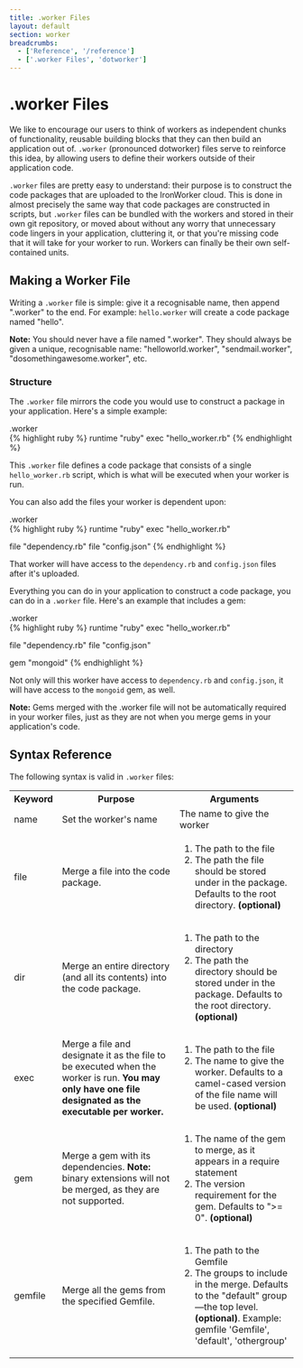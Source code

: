 ```yaml
---
title: .worker Files
layout: default
section: worker
breadcrumbs:
  - ['Reference', '/reference']
  - ['.worker Files', 'dotworker']
---
```


# .worker Files

We like to encourage our users to think of workers as independent chunks 
of functionality, reusable building blocks that they can then build an 
application out of. `.worker` (pronounced dotworker) files serve to reinforce this idea, by allowing users to define their workers outside of their application code.

`.worker` files are pretty easy to understand: their purpose is to construct 
the code packages that are uploaded to the IronWorker cloud. This is done 
in almost precisely the same way that code packages are constructed in 
scripts, but `.worker` files can be bundled with the workers and stored in 
their own git repository, or moved about without any worry that unnecessary 
code lingers in your application, cluttering it, or that you're missing 
code that it will take for your worker to run. Workers can finally be their 
own self-contained units.

## Making a Worker File

Writing a `.worker` file is simple: give it a recognisable name, then append 
".worker" to the end. For example: `hello.worker` will create a code package named "hello".

<div class="alert">
<p><strong>Note:</strong> You should never have a file named ".worker". They should always be given a unique, recognisable name: "helloworld.worker", "sendmail.worker", "dosomethingawesome.worker", etc.</p>
</div>

### Structure

The `.worker` file mirrors the code you would use to construct a package 
in your application. Here's a simple example:

<figcaption><span>.worker </span></figcaption>
{% highlight ruby %}
runtime "ruby"
exec "hello_worker.rb"
{% endhighlight %}

This `.worker` file defines a code package that consists of a single 
`hello_worker.rb` script, which is what will be executed when your worker 
is run.

You can also add the files your worker is dependent upon:

<figcaption><span>.worker </span></figcaption>
{% highlight ruby %}
runtime "ruby"
exec "hello_worker.rb"

file "dependency.rb"
file "config.json"
{% endhighlight %}

That worker will have access to the `dependency.rb` and `config.json` files 
after it's uploaded.

Everything you can do in your application to construct a code package, you 
can do in a `.worker` file. Here's an example that includes a gem:

<figcaption><span>.worker </span></figcaption>
{% highlight ruby %}
runtime "ruby"
exec "hello_worker.rb"

file "dependency.rb"
file "config.json"

gem "mongoid"
{% endhighlight %}

Not only will this worker have access to `dependency.rb` and `config.json`, 
it will have access to the `mongoid` gem, as well.

<div class="alert">
<p><strong>Note:</strong> Gems merged with the <span class="fixed-width">.worker</span> 
file will not be automatically required in your worker files, just as they 
are not when you merge gems in your application's code.</p>
</div>

## Syntax Reference

The following syntax is valid in `.worker` files:

<table class="reference">
  <tr>
    <th style="width: 10%;">Keyword</th>
    <th style="width: 45%;">Purpose</th>
    <th style="width: 45%;">Arguments</th>
  </tr>
  
  <tr id="syntax-name">
    <td>name</td>
    <td>Set the worker's name</td>
    <td>The name to give the worker</td>
  </tr>
  
  <tr id="syntax-file">
    <td>file</td>
    <td>Merge a file into the code package.</td>
    <td>
      <ol>
        <li>The path to the file</li>
        <li>The path the file should be stored under in the package. Defaults 
            to the root directory. <strong>(optional)</strong></li>
      </ol>
    </td>
  </tr>

  <tr id="syntax-dir">
    <td>dir</td>
    <td>Merge an entire directory (and all its contents) into the code package.</td>
    <td>
      <ol>
        <li>The path to the directory</li>
        <li>The path the directory should be stored under in the package. 
            Defaults to the root directory. <strong>(optional)</strong></li>
      </ol>
    </td>
  </tr>

  <tr id="syntax-exec">
    <td>exec</td>
    <td>Merge a file and designate it as the file to be executed when the 
        worker is run. <strong>You may only have one file designated as the 
        executable per worker.</strong></td>
    <td>
      <ol>
        <li>The path to the file</li>
        <li>The name to give the worker. Defaults to a camel-cased version 
            of the file name will be used. <strong>(optional)</strong></li>
      </ol>
    </td>
  </tr>

  <tr id="syntax-gem">
    <td>gem</td>
    <td>Merge a gem with its dependencies. <strong>Note:</strong> binary 
        extensions will not be merged, as they are not supported.</td>
    <td>
      <ol>
        <li>The name of the gem to merge, as it appears in a 
            <span class="fixed-width">require</span> statement</li>
        <li>The version requirement for the gem. Defaults to ">= 0". 
            <strong>(optional)</strong></li>
      </ol>
    </td>
  </tr>

  <tr id="syntax-gemfile">
    <td>gemfile</td>
    <td>Merge all the gems from the specified Gemfile.</td>
    <td>
      <ol>
        <li>The path to the Gemfile</li>
        <li>The groups to include in the merge. Defaults to the "default" group&mdash;the top level. 
            <strong>(optional)</strong>. Example:<br /><span class="fixed-width">gemfile 'Gemfile', 'default', 'othergroup'</span></li>
      </ol>
    </td>
  </tr>
</table>
